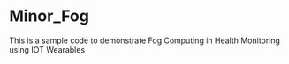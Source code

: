 # Minor_Fog
This is a  sample code to demonstrate Fog Computing in Health Monitoring using IOT Wearables 
